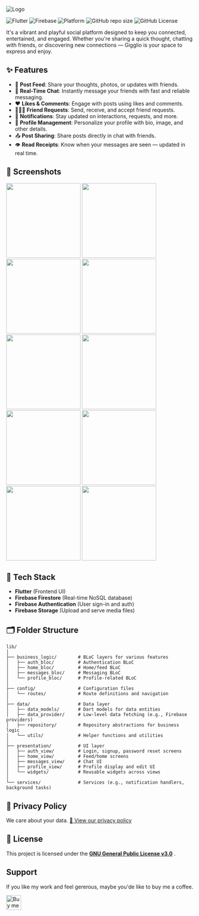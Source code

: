 
![Logo](https://firebasestorage.googleapis.com/v0/b/gigglio.appspot.com/o/app-media%2Fapp-graphic.png?alt=media&token=602a08ea-290a-4126-bf43-98da264d8325)

![Flutter](https://img.shields.io/badge/Flutter-3.22-blue?logo=flutter) ![Firebase](https://img.shields.io/badge/Firebase-Enabled-yellow?logo=firebase) ![Platform](https://img.shields.io/badge/Platform-Android%20%7C%20iOS-green) ![GitHub repo size](https://img.shields.io/github/repo-size/samandeep-flutter/Gigglio) ![GitHub License](https://img.shields.io/github/license/samandeep-flutter/Gigglio)


It's a vibrant and playful social platform designed to keep you connected, entertained, and engaged. Whether you're sharing a quick thought, chatting with friends, or discovering new connections — Gigglio is your space to express and enjoy.


## ✨ Features

* 📝 **Post Feed**: Share your thoughts, photos, or updates with friends.
* 💬 **Real-Time Chat**: Instantly message your friends with fast and reliable messaging.
* ❤️ **Likes & Comments**: Engage with posts using likes and comments.
* 🧑‍🤝‍🧑 **Friend Requests**: Send, receive, and accept friend requests.
* 🔔 **Notifications**: Stay updated on interactions, requests, and more.
* 🧑 **Profile Management**: Personalize your profile with bio, image, and other details.
* 📤 **Post Sharing**: Share posts directly in chat with friends.
* 👁️ **Read Receipts**: Know when your messages are seen — updated in real time.


## 📸 Screenshots

<p float="left">
  <img src="https://firebasestorage.googleapis.com/v0/b/gigglio.appspot.com/o/app-media%2FScreenshot_20250619_102730.png?alt=media&token=cd2b46dd-5a3f-41a5-9f52-29af422f0b0e" width="200px" />
  <img src="https://firebasestorage.googleapis.com/v0/b/gigglio.appspot.com/o/app-media%2FScreenshot_20250619_102831.png?alt=media&token=21d0f836-2a0c-4075-8246-90d10360394a" width="200px" />
  <img src="https://firebasestorage.googleapis.com/v0/b/gigglio.appspot.com/o/app-media%2FScreenshot_20250619_102901.png?alt=media&token=58649af4-840a-4455-8888-239b36d2d01e" width="200px" />
  <img src="https://firebasestorage.googleapis.com/v0/b/gigglio.appspot.com/o/app-media%2FScreenshot_20250619_102943.png?alt=media&token=9650614c-6855-48ea-a3f6-f3b89962e9a4" width="200px" />
  <img src="https://firebasestorage.googleapis.com/v0/b/gigglio.appspot.com/o/app-media%2FScreenshot_20250619_103002.png?alt=media&token=4762b4db-ba59-4cee-a25d-766b95257448" width="200px" />
  <img src="https://firebasestorage.googleapis.com/v0/b/gigglio.appspot.com/o/app-media%2FScreenshot_20250619_103116.png?alt=media&token=b4921319-ac67-44c5-8f9c-a0483e1591fa" width="200px" />
  <img src="https://firebasestorage.googleapis.com/v0/b/gigglio.appspot.com/o/app-media%2FScreenshot_20250619_104756.png?alt=media&token=46cb4827-d0fc-4dfe-a5c2-fc59a5701627" width="200px" />
  <img src="https://firebasestorage.googleapis.com/v0/b/gigglio.appspot.com/o/app-media%2FScreenshot_20250619_103129.png?alt=media&token=b16ac401-c3d0-4481-8ccb-7fc0a99c59bd" width="200px" />
  <img src="https://firebasestorage.googleapis.com/v0/b/gigglio.appspot.com/o/app-media%2FScreenshot_20250619_103144.png?alt=media&token=de22f3d5-6196-4f09-944a-d12487a4a643" width="200px" />
  <img src="https://firebasestorage.googleapis.com/v0/b/gigglio.appspot.com/o/app-media%2FScreenshot_20250619_103454.png?alt=media&token=cc52755a-bac5-4584-a2e1-6f1921967ff5" width="200px" />
</p>


## 🔧 Tech Stack

* **Flutter** (Frontend UI)
* **Firebase Firestore** (Real-time NoSQL database)
* **Firebase Authentication** (User sign-in and auth)
* **Firebase Storage** (Upload and serve media files)


## 🗂️ Folder Structure
```
lib/
│
├── business_logic/        # BLoC layers for various features
│   ├── auth_bloc/         # Authentication BLoC
│   ├── home_bloc/         # Home/feed BLoC
│   ├── messages_bloc/     # Messaging BLoC
│   └── profile_bloc/      # Profile-related BLoC
│
├── config/                # Configuration files
│   └── routes/            # Route definitions and navigation
│
├── data/                  # Data layer
│   ├── data_models/       # Dart models for data entities
│   ├── data_provider/     # Low-level data fetching (e.g., Firebase providers)
│   ├── repository/        # Repository abstractions for business logic
│   └── utils/             # Helper functions and utilities
│
├── presentation/          # UI layer
│   ├── auth_view/         # Login, signup, password reset screens
│   ├── home_view/         # Feed/home screens
│   ├── messages_view/     # Chat UI
│   ├── profile_view/      # Profile display and edit UI
│   └── widgets/           # Reusable widgets across views
│
└── services/              # Services (e.g., notification handlers, background tasks)
```


## 🔐 Privacy Policy

We care about your data.
[📜 View our privacy policy](https://www.termsfeed.com/live/ad7688f9-1bd1-4c1d-815c-6fc2c2e9abac)
## 📝 License

This project is licensed under the [**GNU General Public License v3.0**](https://github.com/samandeep-flutter/Gigglio/blob/main/LICENSE) .


## Support

If you like my work and feel gererous, maybe you'de like to buy me a coffee.<br/>

<a href="https://www.buymeacoffee.com/samandeepsingh"><img alt="Buy me a Coffee" height="40" src="https://cdn.jsdelivr.net/npm/@intergrav/devins-badges@3/assets/cozy/donate/buymeacoffee-singular_vector.svg"></a>
